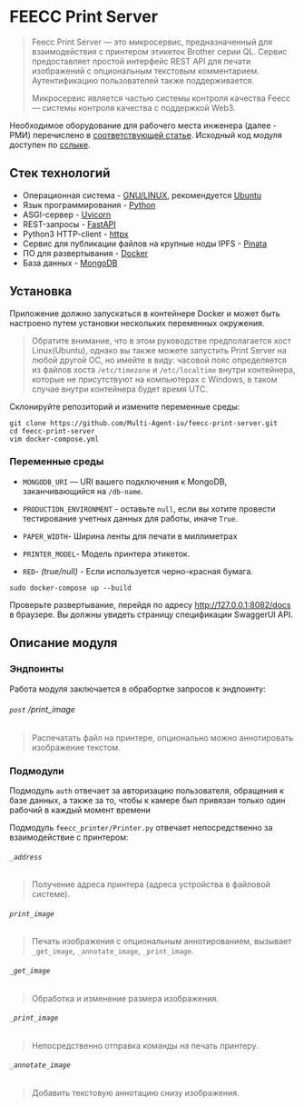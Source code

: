 # FEECC Print Server

> Feecc Print Server — это микросервис, предназначенный для взаимодействия с принтером этикеток Brother серии QL. 
> Сервис предоставляет простой интерфейс REST API для печати изображений с опциональным текстовым комментарием. 
> Аутентификацию пользователей также поддерживается.
> 
> Микросервис является частью системы контроля качества Feecc — системы контроля качества с поддержкой Web3. 

Необходимое оборудование для рабочего места инженера (далее - РМИ) перечислено в [соответствующей статье](./workbench-and-components.md).
Исходный код модуля доступен по [сслыке](https://github.com/Multi-Agent-io/feecc-ipfs-gateway).

## Стек технологий

- Операционная система - [GNU/LINUX](https://www.gnu.org/), рекомендуется [Ubuntu](https://ubuntu.com/)
- Язык программирования - [Python](https://www.python.org/)
- ASGI-сервер - [Uvicorn](https://www.uvicorn.org/)
- REST-запросы - [FastAPI](https://fastapi.tiangolo.com/)
- Python3 HTTP-client - [httpx](https://www.python-httpx.org/)
- Сервис для публикации файлов на крупные ноды IPFS - [Pinata](https://www.pinata.cloud/)
- ПО для развертывания - [Docker](https://www.docker.com/)
- База данных - [MongoDB](https://www.mongodb.com/)

## Установка

Приложение должно запускаться в контейнере Docker и может быть настроено путем установки нескольких переменных окружения.

> Обратите внимание, что в этом руководстве предполагается хост Linux(Ubuntu), однако вы также можете запустить Print Server
> на любой другой ОС, но имейте в виду: часовой пояс определяется из файлов хоста `/etc/timezone` и `/etc/localtime` внутри 
> контейнера, которые не присутствуют на компьютерах с Windows, в таком случае внутри контейнера будет время UTC.

Склонируйте репозиторий и измените переменные среды:
```
git clone https://github.com/Multi-Agent-io/feecc-print-server.git
cd feecc-print-server
vim docker-compose.yml
```

### Переменные среды

- `MONGODB_URI` — URI вашего подключения к MongoDB, заканчивающийся на `/db-name`.

- `PRODUCTION_ENVIRONMENT` - оставьте `null`, если вы хотите провести тестирование учетных данных для работы, иначе `True`.

- `PAPER_WIDTH`- Ширина ленты для печати в миллиметрах

- `PRINTER_MODEL`- Модель принтера этикеток.

- `RED`- *(true/null)* - Если используется черно-красная бумага.

```
sudo docker-compose up --build
```

Проверьте развертывание, перейдя по адресу http://127.0.0.1:8082/docs в браузере. Вы должны увидеть страницу спецификации SwaggerUI API.

## Описание модуля

### Эндпоинты

Работа модуля заключается в обрабортке запросов к эндпоинту:

###### `post` /print_image  
> Распечатать файл на принтере, опционально можно аннотировать изображение текстом.

### Подмодули

Подмодуль `auth` отвечает за авторизацию пользователя, обращения к базе данных, а также за то, чтобы к камере был привязан
только один рабочий в каждый момент времени

Подмодуль `feecc_printer/Printer.py` отвечает непосредственно за взаимодействие с принтером:

###### `_address`
> Получение адреса принтера (адреса устройства в файловой системе).

###### `print_image`
> Печать изображения с опциональным аннотированием, вызывает `_get_image`, `_annotate_image`, `_print_image`.

###### `_get_image`
> Обработка и изменение размера изображения.

###### `_print_image`  
> Непосредственно отправка команды на печать принтеру.

###### `_annotate_image`  
> Добавить текстовую аннотацию снизу изображения.
